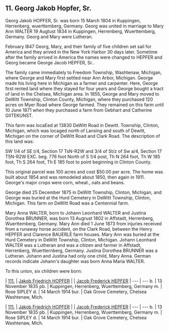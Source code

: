## 11. Georg Jakob Hopfer, Sr.

Georg Jakob HOPFER, Sr. was born 15 March 1804 in Kuppingen, Herrenberg, wuerttemberg, Germany. Georg was united in marriage to Mary Ann WALTER 19 Augtust 1834 in Kuppingen, Herrenberg, Wuerttemberg, Germany. Georg and Mary were Lutheran. 

February l847 Georg, Mary, and their family of five children set sail for America and they arived in the New York Harbor 30 days later. Sometime after the family arrived in America the names were changed to HEPFER and Georg became George Jacob HEPFER, Sr.. 

The family came immediately to Freedom Township, Washtenaw, Michigan, where George and Mary first settled near Ann Arbor, Michigan. George made his living here in Michigan as a farmer and carpenter. Here, George first rented land where they stayed for four years and George bought a tract of land in the Chelsea, Michigan area. In 1855, George and Mary moved to DeWitt Township, Clinton County, Michigan, where they purchased 120 acres on Myer Road where George farmed. They remained on this farm until 10 June 1871 when they purchased a farm from Gebhart and Catherine GIITEKUNST. 

This farm was locaEed at 13830 DeWitt Road in Dewitt. Township, Clinton, Michigan, which was locaged north of Lansing and south of Dewitt, Michigan on the corner of DeWitt Road and Clark Road. The description of this land was:

SW 1/4 of SE t/4, Section 17 TsN-R2W and 3/4 of St/z of Sw a/4, Section 17 T5N-R2W EXC. beg. 776 foot North of S 1/4 post, Th N 264 foot, Th W 185 foot, Th S 264 foot, Th E 185 foot to point beginning in Clinton County. 

This original parcel was 100 acres and cost $50.00 per acre. The home was built about 1854 and was remodeled about 1850, then again in 1911. George's major crops were corn, wheat., oats and beans. 

George died 25 December 1875 in DeWitt Township, Clinton, Michigan, and George was buried at the Hurd Cemetery in DeWitt Township, Clinton, Michigan. This farm on DeWitt Road was a Centennial farm.

Mary Anna WALTER, born to Johann Leonhard WALTER and Justina Dorothea BRUNNER, was born 13 Augrust 1802 in Affstadt, Herrenberg, Wuerttemberg, Germany. Mary Ann died 1 June 1873 from injuries received from a runaway horse accident, on the Clark Road, between the Henry HEPFER and Clarence BAUERLE farm houses. Mary Ann was buried at the Hurd Cemetery in DeWitt Township, Clinton, Michigan. Johann Leonhard WALTER was a Lutheran and was a citizen and farmer in Affstadt, Herrenberg, Wuertternberg, Germany. Justina Dorothea BRUNNER was a Lutheran. Johann and Justina had only one child, Mary Anna. German records indicate Johann's daughter was born Anna Maria WALTER.

To this union, six children were born:

| [111.](111) | [Jakob Friedrich HOPFER](111)
|      | [Jacob Frederick HEPFER](111)
| --- | ---
b. | 13 November 1835
pb. | Kuppingen, Herrenberg, Wuerttemberg, Germany
m. | Rose SIPLEY
d. | 14 March 1914
bur. | Oak Grove Cemetery, Chelsea Washtenaw, Mich.


| [111.](111) | [Jakob Friedrich HOPFER](111)
|      | [Jacob Frederick HEPFER](111)
| --- | ---
b. | 13 November 1835
pb. | Kuppingen, Herrenberg, Wuerttemberg, Germany
m. | Rose SIPLEY
d. | 14 March 1914
bur. | Oak Grove Cemetery, Chelsea Washtenaw, Mich.
